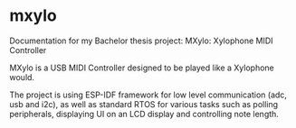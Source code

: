 # mxylo
Documentation for my Bachelor thesis project: MXylo: Xylophone MIDI Controller

MXylo is a USB MIDI Controller designed to be played like a Xylophone would.



The project is using ESP-IDF framework for low level communication (adc, usb and i2c), as well as standard RTOS for various tasks such as polling peripherals, displaying UI on an LCD display and controlling note length.

